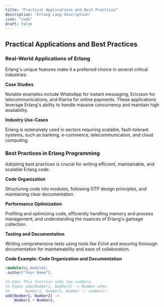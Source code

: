 ```yaml
---
title: "Practical Applications and Best Practices"
description: "Erlang Lang description"
icon: "code"
draft: false
---
```


## Practical Applications and Best Practices

### Real-World Applications of Erlang

Erlang's unique features make it a preferred choice in several critical industries:

**Case Studies**

Notable examples include WhatsApp for instant messaging, Ericsson for telecommunications, and Klarna for online payments. These applications leverage Erlang's ability to handle massive concurrency and maintain high availability.

**Industry Use-Cases**

Erlang is extensively used in sectors requiring scalable, fault-tolerant systems, such as banking, e-commerce, telecommunication, and cloud computing.

### Best Practices in Erlang Programming

Adopting best practices is crucial for writing efficient, maintainable, and scalable Erlang code:

**Code Organization**

Structuring code into modules, following OTP design principles, and maintaining clear documentation.

**Performance Optimization**

Profiling and optimizing code, efficiently handling memory and process management, and understanding the nuances of Erlang's garbage collection.

**Testing and Documentation**

Writing comprehensive tests using tools like EUnit and ensuring thorough documentation for maintainability and ease of collaboration.

**Code Example: Code Organization and Documentation**

```erlang
-module(my_module).
-author("Your Name").

%% @doc This function adds two numbers.
%% @spec add(Number1, Number2) -> Number when
%%       Number1, Number2, Number :: number().
add(Number1, Number2) ->
    Number1 + Number2.
```